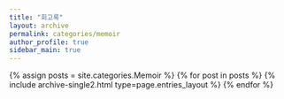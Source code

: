 ```yaml
---
title: "회고록"
layout: archive
permalink: categories/memoir
author_profile: true
sidebar_main: true
---
```


{% assign posts = site.categories.Memoir %}
{% for post in posts %} {% include archive-single2.html type=page.entries_layout %} {% endfor %}
